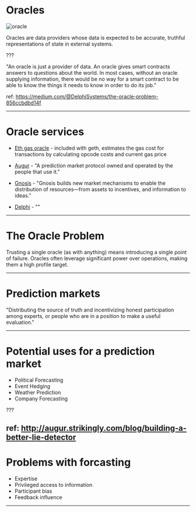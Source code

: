 # Oracles

![oracle](../media/The_Oracle_of_Delphi_Entranced.jpg)

Oracles are data providers whose data is expected to be accurate, truthful representations of state in external systems.

???

"An oracle is just a provider of data. An oracle gives smart contracts answers to questions about the world. In most cases, without an oracle supplying information, there would be no way for a smart contract to be able to know the things it needs to know in order to do its job."

ref: https://medium.com/@DelphiSystems/the-oracle-problem-856ccbdbd14f

---
# Oracle services

* [Eth gas oracle]() - included with geth, estimates the gas cost for transactions by calculating opcode costs and current gas price

* [Augur](https://www.augur.net/) - "A prediction market protocol owned and operated by the people that use it."
* [Gnosis](https://gnosis.pm) - "Gnosis builds new market mechanisms to enable the distribution of resources—from assets to incentives, and information to ideas."
* [Delphi](https://delphi.systems/) - ""

---
# The Oracle Problem

Trusting a single oracle (as with anything) means introducing a single point of failure.
Oracles often leverage significant power over operations, making them a high profile target.

---
# Prediction markets

"Distributing the source of truth and incentivizing honest participation among experts, or people who are in a position to make a useful evaluation."

---
# Potential uses for a prediction market

* Political Forecasting
* Event Hedging
* Weather Prediction
* Company Forecasting

???

ref: http://augur.strikingly.com/blog/building-a-better-lie-detector
---
# Problems with forcasting

* Expertise
* Privileged access to information
* Participant bias
* Feedback influence

---
